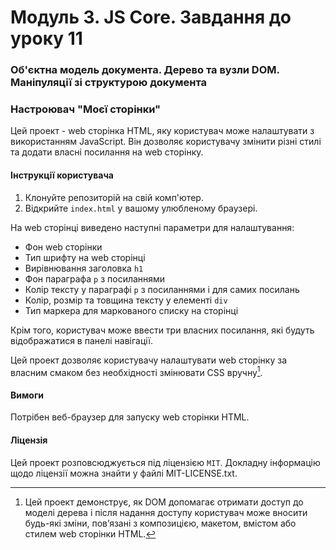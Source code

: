 # Модуль 3. JS Core. Завдання до уроку 11

### Об'єктна модель документа. Дерево та вузли DOM. Маніпуляції зі структурою документа

### Настроювач "Mоєї сторінки"

Цей проект - web сторінка HTML, яку користувач може налаштувати з використанням JavaScript. Він дозволяє користувачу змінити різні стилі та додати власні посилання на web сторінку.

#### Інструкції користувача

1. Клонуйте репозиторій на свій комп'ютер.
2. Відкрийте `index.html` у вашому улюбленому браузері.

На web сторінці виведено наступні параметри для налаштування:

- Фон web сторінки
- Тип шрифту на web сторінці
- Вирівнювання заголовка `h1`
- Фон параграфа `p` з посиланнями
- Колір тексту у параграфі `p` з посиланнями і для самих посилань
- Колір, розмір та товщина тексту у елементі `div`
- Тип маркера для маркованого списку на сторінці

Крім того, користувач може ввести три власних посилання, які будуть відображатися в панелі навігації.

Цей проект дозволяє користувачу налаштувати web сторінку за власним смаком без необхідності змінювати CSS вручну[^1]. 

[^1]: Цей проект демонструє, як DOM допомагає отримати доступ до моделі дерева і після надання доступу користувач може вносити будь-які зміни, пов’язані з композицією, макетом, вмістом або стилем web сторінки HTML.

#### Вимоги

Потрібен веб-браузер для запуску web сторінки HTML.

#### Ліцензія

Цей проект розповсюджується під ліцензією `MIT`. Докладну інформацію щодо ліцензії можна знайти у файлі MIT-LICENSE.txt.

